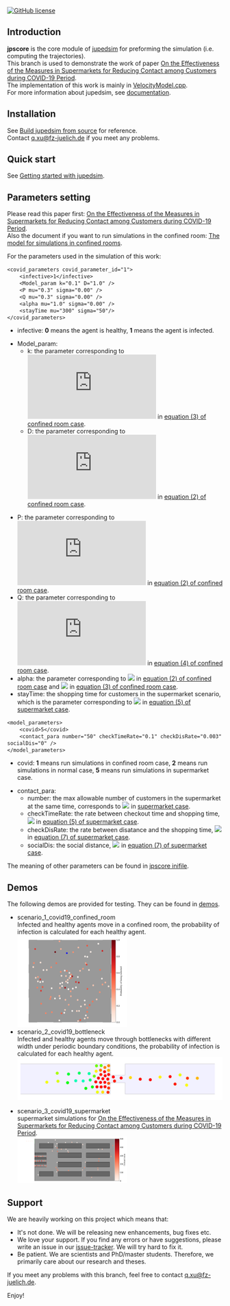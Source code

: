 [![GitHub license](https://img.shields.io/badge/license-GPL-blue.svg)](https://raw.githubusercontent.com/JuPedSim/jpscore/master/LICENSE)

## Introduction

**jpscore** is the core module of [jupedsim](https://www.jupedsim.org/jupedsim_introduction.html) for preforming the simulation (i.e. computing the trajectories).  
This branch is used to demonstrate the work of paper [On the Effectiveness of the Measures in Supermarkets for Reducing Contact among Customers during COVID-19 Period](https://www.mdpi.com/2071-1050/12/22/9385).  
The implementation of this work is mainly in [VelocityModel.cpp](https://github.com/xuqiancheng/jpscore/blob/COVID19/libcore/src/math/VelocityModel.cpp).  
For more information about jupedsim, see [documentation](https://www.jupedsim.org/). 

## Installation

See [Build jupedsim from source](https://www.jupedsim.org/jupedsim_requirements.html) for reference.  
Contact q.xu@fz-juelich.de if you meet any problems.

## Quick start

See [Getting started with jupedsim](http://www.jupedsim.org/jpscore_introduction.html).

## Parameters setting

Please read this paper first: [On the Effectiveness of the Measures in Supermarkets for Reducing Contact among Customers during COVID-19 Period](https://www.mdpi.com/2071-1050/12/22/9385).  
Also the document if you want to run simulations in the confined room: [The model for simulations in confined rooms](https://github.com/xuqiancheng/jpscore/blob/COVID19/demos/scenario_1_covid19_confined_room/Confine_room_model.pdf).

For the parameters used in the simulation of this work: 

```
<covid_parameters covid_parameter_id="1">
	<infective>1</infective>
	<Model_param k="0.1" D="1.0" /> 
	<P mu="0.3" sigma="0.00" />
	<Q mu="0.3" sigma="0.00" />
	<alpha mu="1.0" sigma="0.00" />
	<stayTime mu="300" sigma="50"/>
</covid_parameters>
```
- infective: **0** means the agent is healthy, **1** means the agent is infected.

+ Model_param:
	- k: the parameter corresponding to ![](http://latex.codecogs.com/gif.latex?K) in [equation (3) of confined room case](https://github.com/xuqiancheng/jpscore/blob/COVID19/demos/scenario_1_covid19_confined_room/Confine_room_model.pdf). 
	- D: the parameter corresponding to ![](http://latex.codecogs.com/gif.latex?D) in [equation (2) of confined room case](https://github.com/xuqiancheng/jpscore/blob/COVID19/demos/scenario_1_covid19_confined_room/Confine_room_model.pdf).
- P:  the parameter corresponding to ![](http://latex.codecogs.com/gif.latex?P_j) in [equation (2) of confined room case](https://github.com/xuqiancheng/jpscore/blob/COVID19/demos/scenario_1_covid19_confined_room/Confine_room_model.pdf). 
- Q:  the parameter corresponding to ![](http://latex.codecogs.com/gif.latex?Q_i) in [equation (4) of confined room case](https://github.com/xuqiancheng/jpscore/blob/COVID19/demos/scenario_1_covid19_confined_room/Confine_room_model.pdf). 
- alpha:  the parameter corresponding to ![](http://latex.codecogs.com/gif.latex?\alpha_j) in [equation (2) of confined room case](https://github.com/xuqiancheng/jpscore/blob/COVID19/demos/scenario_1_covid19_confined_room/Confine_room_model.pdf) and  ![](http://latex.codecogs.com/gif.latex?\alpha_i) in [equation (3) of confined room case](https://github.com/xuqiancheng/jpscore/blob/COVID19/demos/scenario_1_covid19_confined_room/Confine_room_model.pdf). 
- stayTime:  the shopping time for customers in the supermarket scenario, which is the parameter corresponding to ![](http://latex.codecogs.com/gif.latex?t_i^\text{shop} ) in [equation (5) of supermarket case](https://www.mdpi.com/2071-1050/12/22/9385).  

```
<model_parameters>
	<covid>5</covid> 
	<contact_para number="50" checkTimeRate="0.1" checkDisRate="0.003" socialDis="0" />
</model_parameters>
```
- covid: **1** means run simulations in confined room case, **2**  means run simulations in normal case, **5** means run simulations in supermarket case.
+ contact_para:
	- number: the max allowable number of customers in the supermarket at the same time, corresponds to ![](http://latex.codecogs.com/gif.latex?L_\text{max}) in [supermarket case](https://www.mdpi.com/2071-1050/12/22/9385).  
	- checkTimeRate: the rate between checkout time and shopping time, ![](http://latex.codecogs.com/gif.latex?\alpha) in [equation (5) of supermarket case](https://www.mdpi.com/2071-1050/12/22/9385).
	- checkDisRate: the rate between disatance and the shopping time, ![](http://latex.codecogs.com/gif.latex?\beta) in [equation (7) of supermarket case](https://www.mdpi.com/2071-1050/12/22/9385). 
	- socialDis:  the social distance, ![](http://latex.codecogs.com/gif.latex?d_\text{rule}) in [equation (7) of supermarket case](https://www.mdpi.com/2071-1050/12/22/9385).

The meaning of other parameters can be found in [jpscore inifile](https://www.jupedsim.org/jpscore_inifile.html).  

## Demos

The following demos are provided for testing. They can be found in [demos](https://github.com/xuqiancheng/jpscore/tree/COVID19/demos).  


- scenario_1_covid19_confined_room  
  Infected and healthy agents move in a confined room, the probability of infection is calculated for each healthy agent.  
  <img src="demos\scenario_1_covid19_confined_room\confined_room.png" style="zoom: 25%;" />  
- scenario_2_covid19_bottleneck  
  Infected and healthy agents move through bottlenecks with different width under periodic boundary conditions, the probability of infection is calculated for each healthy agent.  
  <img src="demos\scenario_2_covid19_bottleneck\bottleneck.png"  />
+ scenario_3_covid19_supermarket  
  supermarket simulations for [On the Effectiveness of the Measures in Supermarkets for Reducing Contact among Customers during COVID-19 Period](https://www.mdpi.com/2071-1050/12/22/9385).  
  <img src="demos\scenario_3_covid19_supermarket\supermarket.png" style="zoom: 25%;" />  

## Support

We are heavily working on this project which means that:

- It's not done. We will be releasing new enhancements, bug fixes etc.
- We love your support. If you find any errors or have suggestions, please write an issue in our [issue-tracker](https://github.com/JuPedSim/jpscore/issues). We will try hard to fix it.
- Be patient. We are scientists and PhD/master students. Therefore, we primarily care about our research and theses.

If you meet any problems with this branch, feel free to contact q.xu@fz-juelich.de.

Enjoy!

